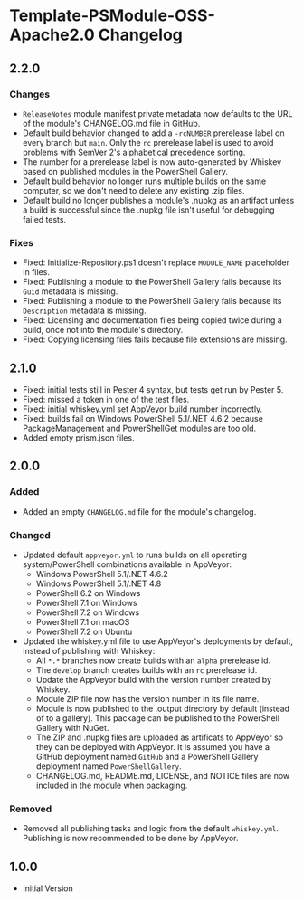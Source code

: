 # Template-PSModule-OSS-Apache2.0 Changelog

## 2.2.0

### Changes

* `ReleaseNotes` module manifest private metadata now defaults to the URL of the module's CHANGELOG.md file in GitHub.
* Default build behavior changed to add a `-rcNUMBER` prerelease label on every branch but `main`. Only the `rc`
prerelease label is used to avoid problems with SemVer 2's alphabetical precedence sorting.
* The number for a prerelease label is now auto-generated by Whiskey based on published modules in the PowerShell
Gallery.
* Default build behavior no longer runs multiple builds on the same computer, so we don't need to delete any existing
.zip files.
* Default build no longer publishes a module's .nupkg as an artifact unless a build is successful since the .nupkg file
isn't useful for debugging failed tests.

### Fixes

* Fixed: Initialize-Repository.ps1 doesn't replace `MODULE_NAME` placeholder in files.
* Fixed: Publishing a module to the PowerShell Gallery fails because its `Guid` metadata is missing.
* Fixed: Publishing a module to the PowerShell Gallery fails because its `Description` metadata is missing.
* Fixed: Licensing and documentation files being copied twice during a build, once not into the module's directory.
* Fixed: Copying licensing files fails because file extensions are missing.

## 2.1.0

* Fixed: initial tests still in Pester 4 syntax, but tests get run by Pester 5.
* Fixed: missed a token in one of the test files.
* Fixed: initial whiskey.yml set AppVeyor build number incorrectly.
* Fixed: builds fail on Windows PowerShell 5.1/.NET 4.6.2 because PackageManagement and PowerShellGet modules are too
old.
* Added empty prism.json files.

## 2.0.0

### Added

* Added an empty `CHANGELOG.md` file for the module's changelog.

### Changed

* Updated default `appveyor.yml` to runs builds on all operating system/PowerShell combinations available in AppVeyor:
  * Windows PowerShell 5.1/.NET 4.6.2
  * Windows PowerShell 5.1/.NET 4.8
  * PowerShell 6.2 on Windows
  * PowerShell 7.1 on Windows
  * PowerShell 7.2 on Windows
  * PowerShell 7.1 on macOS
  * PowerShell 7.2 on Ubuntu
* Updated the whiskey.yml file to use AppVeyor's deployments by default, instead of publishing with Whiskey:
  * All `*.*` branches now create builds with an `alpha` prerelease id.
  * The `develop` branch creates builds with an `rc` prerelease id.
  * Update the AppVeyor build with the version number created by Whiskey.
  * Module ZIP file now has the version number in its file name.
  * Module is now published to the .output directory by default (instead of to a gallery). This package can be published to the PowerShell Gallery with NuGet.
  * The ZIP and .nupkg files are uploaded as artificats to AppVeyor so they can be deployed with AppVeyor. It is assumed you have a GitHub deployment named `GitHub` and a PowerShell Gallery deployment named `PowerShellGallery`.
  * CHANGELOG.md, README.md, LICENSE, and NOTICE files are now included in the module when packaging.

### Removed

* Removed all publishing tasks and logic from the default `whiskey.yml`. Publishing is now recommended to be done by AppVeyor.

## 1.0.0

* Initial Version
